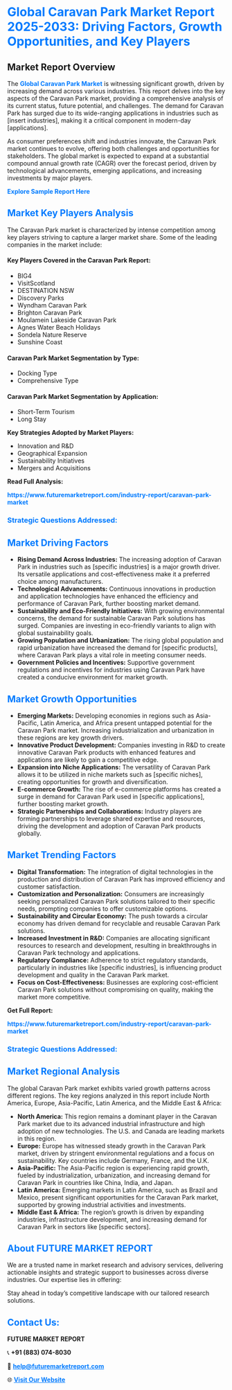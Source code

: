 <h1 style="color: #007BFF;">Global Caravan Park Market Report 2025-2033: Driving Factors, Growth Opportunities, and Key Players</h1>

<section id="overview">
<h2>Market Report Overview</h2>
<p>The <a href="https://www.futuremarketreport.com/industry-report/caravan-park-market" style="color: #007BFF; text-decoration: none;"><strong>Global Caravan Park Market</strong></a> is witnessing significant growth, driven by increasing demand across various industries. This report delves into the key aspects of the Caravan Park market, providing a comprehensive analysis of its current status, future potential, and challenges. The demand for Caravan Park has surged due to its wide-ranging applications in industries such as [insert industries], making it a critical component in modern-day [applications].</p>
<p>As consumer preferences shift and industries innovate, the Caravan Park market continues to evolve, offering both challenges and opportunities for stakeholders. The global market is expected to expand at a substantial compound annual growth rate (CAGR) over the forecast period, driven by technological advancements, emerging applications, and increasing investments by major players.</p>
</section>

<section id="overview">
<p><a href="https://www.futuremarketreport.com/request-sample/reportId=97478" style="color: #007BFF; text-decoration: none;"><strong>Explore Sample Report Here</strong></a></p>
</section>

<section id="key-players">
<h2 style="color: #007BFF;">Market Key Players Analysis</h2>
<p>The Caravan Park market is characterized by intense competition among key players striving to capture a larger market share. Some of the leading companies in the market include:</p>
<h4>Key Players Covered in the Caravan Park Report:</h4>
<ul><li>BIG4</li><li>VisitScotland</li><li>DESTINATION NSW</li><li>Discovery Parks</li><li>Wyndham Caravan Park</li><li>Brighton Caravan Park</li><li>Moulamein Lakeside Caravan Park</li><li>Agnes Water Beach Holidays</li><li>Sondela Nature Reserve</li><li>Sunshine Coast</li></ul>
<h4>Caravan Park Market Segmentation by Type:</h4>
<ul><li>Docking Type</li><li>Comprehensive Type</li></ul>

<h4>Caravan Park Market Segmentation by Application:</h4>
<ul><li>Short-Term Tourism</li><li>Long Stay</li></ul>
<p><strong>Key Strategies Adopted by Market Players:</strong></p>
<ul>
<li>Innovation and R&D</li>
<li>Geographical Expansion</li>
<li>Sustainability Initiatives</li>
<li>Mergers and Acquisitions</li>
</ul>
</section>

<section>
<p><strong>Read Full Analysis: </strong></p><a href="https://www.futuremarketreport.com/industry-report/caravan-park-market" style="color: #007BFF; text-decoration: none;"><strong>https://www.futuremarketreport.com/industry-report/caravan-park-market</strong></a>
<h3 style="color: #007BFF;">Strategic Questions Addressed:</h3>
</section>

<section id="driving-factors">
<h2 style="color: #007BFF;">Market Driving Factors</h2>
<ul>
<li><strong>Rising Demand Across Industries:</strong> The increasing adoption of Caravan Park in industries such as [specific industries] is a major growth driver. Its versatile applications and cost-effectiveness make it a preferred choice among manufacturers.</li>
<li><strong>Technological Advancements:</strong> Continuous innovations in production and application technologies have enhanced the efficiency and performance of Caravan Park, further boosting market demand.</li>
<li><strong>Sustainability and Eco-Friendly Initiatives:</strong> With growing environmental concerns, the demand for sustainable Caravan Park solutions has surged. Companies are investing in eco-friendly variants to align with global sustainability goals.</li>
<li><strong>Growing Population and Urbanization:</strong> The rising global population and rapid urbanization have increased the demand for [specific products], where Caravan Park plays a vital role in meeting consumer needs.</li>
<li><strong>Government Policies and Incentives:</strong> Supportive government regulations and incentives for industries using Caravan Park have created a conducive environment for market growth.</li>
</ul>
</section>

<section id="growth-opportunities">
<h2 style="color: #007BFF;">Market Growth Opportunities</h2>
<ul>
<li><strong>Emerging Markets:</strong> Developing economies in regions such as Asia-Pacific, Latin America, and Africa present untapped potential for the Caravan Park market. Increasing industrialization and urbanization in these regions are key growth drivers.</li>
<li><strong>Innovative Product Development:</strong> Companies investing in R&D to create innovative Caravan Park products with enhanced features and applications are likely to gain a competitive edge.</li>
<li><strong>Expansion into Niche Applications:</strong> The versatility of Caravan Park allows it to be utilized in niche markets such as [specific niches], creating opportunities for growth and diversification.</li>
<li><strong>E-commerce Growth:</strong> The rise of e-commerce platforms has created a surge in demand for Caravan Park used in [specific applications], further boosting market growth.</li>
<li><strong>Strategic Partnerships and Collaborations:</strong> Industry players are forming partnerships to leverage shared expertise and resources, driving the development and adoption of Caravan Park products globally.</li>
</ul>
</section>

<section id="trending-factors">
<h2 style="color: #007BFF;">Market Trending Factors</h2>
<ul>
<li><strong>Digital Transformation:</strong> The integration of digital technologies in the production and distribution of Caravan Park has improved efficiency and customer satisfaction.</li>
<li><strong>Customization and Personalization:</strong> Consumers are increasingly seeking personalized Caravan Park solutions tailored to their specific needs, prompting companies to offer customizable options.</li>
<li><strong>Sustainability and Circular Economy:</strong> The push towards a circular economy has driven demand for recyclable and reusable Caravan Park solutions.</li>
<li><strong>Increased Investment in R&D:</strong> Companies are allocating significant resources to research and development, resulting in breakthroughs in Caravan Park technology and applications.</li>
<li><strong>Regulatory Compliance:</strong> Adherence to strict regulatory standards, particularly in industries like [specific industries], is influencing product development and quality in the Caravan Park market.</li>
<li><strong>Focus on Cost-Effectiveness:</strong> Businesses are exploring cost-efficient Caravan Park solutions without compromising on quality, making the market more competitive.</li>
</ul>
</section>

<section>
<p><strong>Get Full Report: </strong></p><a href="https://www.futuremarketreport.com/industry-report/caravan-park-market" style="color: #007BFF; text-decoration: none;"><strong>https://www.futuremarketreport.com/industry-report/caravan-park-market</strong></a>
<h3 style="color: #007BFF;">Strategic Questions Addressed:</h3>
</section>


<section id="regional-analysis">
<h2 style="color: #007BFF;">Market Regional Analysis</h2>
<p>The global Caravan Park market exhibits varied growth patterns across different regions. The key regions analyzed in this report include North America, Europe, Asia-Pacific, Latin America, and the Middle East & Africa:</p>
<ul>
<li><strong>North America:</strong> This region remains a dominant player in the Caravan Park market due to its advanced industrial infrastructure and high adoption of new technologies. The U.S. and Canada are leading markets in this region.</li>
<li><strong>Europe:</strong> Europe has witnessed steady growth in the Caravan Park market, driven by stringent environmental regulations and a focus on sustainability. Key countries include Germany, France, and the U.K.</li>
<li><strong>Asia-Pacific:</strong> The Asia-Pacific region is experiencing rapid growth, fueled by industrialization, urbanization, and increasing demand for Caravan Park in countries like China, India, and Japan.</li>
<li><strong>Latin America:</strong> Emerging markets in Latin America, such as Brazil and Mexico, present significant opportunities for the Caravan Park market, supported by growing industrial activities and investments.</li>
<li><strong>Middle East & Africa:</strong> The region’s growth is driven by expanding industries, infrastructure development, and increasing demand for Caravan Park in sectors like [specific sectors].</li>
</ul>
</section>

<footer>
<h2 style="color: #007BFF;">About FUTURE MARKET REPORT</h2>
<p>We are a trusted name in market research and advisory services, delivering actionable insights and strategic support to businesses across diverse industries. Our expertise lies in offering:</p>

<p>Stay ahead in today’s competitive landscape with our tailored research solutions.</p>

<h2 style="color: #007BFF;">Contact Us:</h2>
<p><strong>FUTURE MARKET REPORT</strong></p>
<p>📞 <strong>+91 (883) 074-8030</strong></p>
<p>📧 <strong><a href="mailto:help@futuremarketreport.com" style="color: #007BFF;">help@futuremarketreport.com</a></strong></p>
<p>🌐 <strong><a href="https://www.futuremarketreport.com/" style="color: #007BFF;">Visit Our Website</a></strong></p>
</footer>